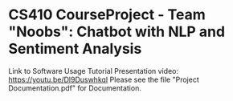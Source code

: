 # CS410 CourseProject - Team "Noobs": Chatbot with NLP and Sentiment Analysis


Link to Software Usage Tutorial Presentation video: https://youtu.be/Dl9DuswhkqI
Please see the file "Project Documentation.pdf" for Documentation.
